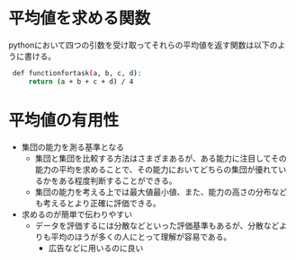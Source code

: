 # 平均値を求める関数

pythonにおいて四つの引数を受け取ってそれらの平均値を返す関数は以下のように書ける。

```bash
 def functionfortask(a, b, c, d):
     return (a + b + c + d) / 4
```

# 平均値の有用性

- 集団の能力を測る基準となる
  - 集団と集団を比較する方法はさまざまあるが、ある能力に注目してその能力の平均を求めることで、その能力においてどちらの集団が優れているかをある程度判断することができる。
  - 集団の能力を考える上では最大値最小値、また、能力の高さの分布なども考えるとより正確に評価できる。
- 求めるのが簡単で伝わりやすい
  - データを評価するには分散などといった評価基準もあるが、分散などよりも平均のほうが多くの人にとって理解が容易である。
    - 広告などに用いるのに良い